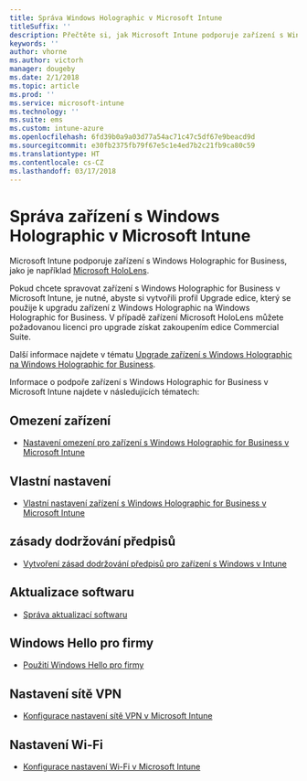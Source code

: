 ```yaml
---
title: Správa Windows Holographic v Microsoft Intune
titleSuffix: ''
description: Přečtěte si, jak Microsoft Intune podporuje zařízení s Windows Holographic for Business.
keywords: ''
author: vhorne
ms.author: victorh
manager: dougeby
ms.date: 2/1/2018
ms.topic: article
ms.prod: ''
ms.service: microsoft-intune
ms.technology: ''
ms.suite: ems
ms.custom: intune-azure
ms.openlocfilehash: 6fd39b0a9a03d77a54ac71c47c5df67e9beacd9d
ms.sourcegitcommit: e30fb2375fb79f67e5c1e4ed7b2c21fb9ca80c59
ms.translationtype: HT
ms.contentlocale: cs-CZ
ms.lasthandoff: 03/17/2018
---
```

# <a name="manage-devices-running-windows-holographic-with-microsoft-intune"></a>Správa zařízení s Windows Holographic v Microsoft Intune


Microsoft Intune podporuje zařízení s Windows Holographic for Business, jako je například [Microsoft HoloLens](https://docs.microsoft.com/en-us/hololens/).

Pokud chcete spravovat zařízení s Windows Holographic for Business v Microsoft Intune, je nutné, abyste si vytvořili profil Upgrade edice, který se použije k upgradu zařízení z Windows Holographic na Windows Holographic for Business. V případě zařízení Microsoft HoloLens můžete požadovanou licenci pro upgrade získat zakoupením edice Commercial Suite.

Další informace najdete v tématu [Upgrade zařízení s Windows Holographic na Windows Holographic for Business](holographic-upgrade.md).

Informace o podpoře zařízení s Windows Holographic for Business v Microsoft Intune najdete v následujících tématech:

## <a name="device-restrictions"></a>Omezení zařízení
- [Nastavení omezení pro zařízení s Windows Holographic for Business v Microsoft Intune](device-restrictions-windows-holographic.md)

## <a name="custom-settings"></a>Vlastní nastavení
- [Vlastní nastavení zařízení s Windows Holographic for Business v Microsoft Intune](custom-settings-windows-holographic.md)

## <a name="compliance-policy"></a>zásady dodržování předpisů
- [Vytvoření zásad dodržování předpisů pro zařízení s Windows v Intune](compliance-policy-create-windows.md)

## <a name="software-updates"></a>Aktualizace softwaru
- [Správa aktualizací softwaru](windows-update-for-business-configure.md)

## <a name="windows-hello-for-business"></a>Windows Hello pro firmy
- [Použití Windows Hello pro firmy](windows-hello.md)

## <a name="vpn-settings"></a>Nastavení sítě VPN
- [Konfigurace nastavení sítě VPN v Microsoft Intune](vpn-settings-configure.md)

## <a name="wi-fi-settings"></a>Nastavení Wi-Fi
- [Konfigurace nastavení Wi-Fi v Microsoft Intune](wi-fi-settings-configure.md) 
 


